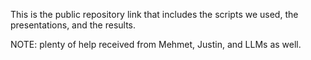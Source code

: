 This is the public repository link that includes the scripts we used, the presentations, and the results.

NOTE: plenty of help received from Mehmet, Justin, and LLMs as well.
